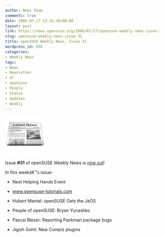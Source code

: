 ```yaml
---
author: News Team
comments: true
date: 2008-07-17 13:35:30+00:00
layout: post
link: https://news.opensuse.org/2008/07/17/opensuse-weekly-news-issue-31/
slug: opensuse-weekly-news-issue-31
title: openSUSE Weekly News, Issue 31
wordpress_id: 950
categories:
- Weekly News
tags:
- News
- Newsletter
- of
- opensuse
- People
- Status
- Updates
- Weekly
---
```


![news](/wp-content/uploads/2007/11/knewsticker.png)

Issue **#31** of openSUSE Weekly News is [now out](http://en.opensuse.org/OpenSUSE_Weekly_News/31)!

In this weekâ€™s issue:



	
  * Next Helping Hands Event 

	
  * www.opensuse-tutorials.com

	
  * Hubert Mantel: openSUSE Gets the JeOS 

	
  * People of openSUSE: Bryen Yunashko 

	
  * Pascal Bleser: Reporting Packman package bugs 

	
  * Jigish Gohil: New Compiz plugins 


